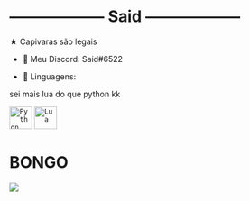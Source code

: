 # ―――――― Said ――――――
★ Capivaras são legais
- 💬 Meu Discord: Said#6522

- 💼 Linguagens:

sei mais lua do que python kk

<code><img width="40px" src="https://img.icons8.com/color/4x/000000/python.png" title="Python"/></code>
<code><img width="40px" src="https://upload.wikimedia.org/wikipedia/commons/thumb/c/cf/Lua-Logo.svg/947px-Lua-Logo.svg.png" title="Lua"/></code>

# BONGO
<img src="https://media.discordapp.net/attachments/512523084683673610/884262295528677466/Bongo.gif">
